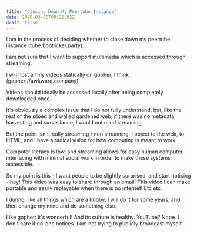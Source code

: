 ```yaml
---
title: "Closing Down My Peertube Instance"
date: 2020-03-06T00:21:02Z
draft: false
---
```


I am in the process of deciding whether to close down my peertube
instance (tube.bootlicker.party).

I am not sure that I want to support multimedia which is accessed
through streaming.

I will host all my videos statically on gopher, I think
(gopher://awkward.company).

Videos should ideally be accessed locally after being completely
downloaded once.

It's obviously a complex issue that I do not fully understand, but,
like the rest of the siloed and walled gardened web, if there was no
metadata harvesting and surveillance, I would not mind streaming

But the point isn't really streaming / non streaming. I object to the
web, to HTML, and I have a radical vision for how computing is meant
to work.

Computer literacy is low, and streaming allows for easy human computer
interfacing with minimal social work in order to make these systems
accessible.

So my point is this - I want people to be slightly surprised, and
start noticing - hey! This video was easy to share through an email!
This video I can make portable and easily replayable when there is no
internet! Etc etc

I dunno, like all things which are a hobby, I will do it for some
years, and then change my mind and do something else.

Like gopher: it's wonderful! And its culture is healthy. YouTube?
Nope. I don't care if no-one notices. I am not trying to publicly
broadcast myself.

